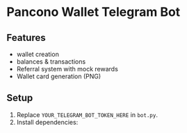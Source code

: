 # Pancono Wallet Telegram Bot

## Features
- wallet creation
- balances & transactions
- Referral system with mock rewards
- Wallet card generation (PNG)

## Setup
1. Replace `YOUR_TELEGRAM_BOT_TOKEN_HERE` in `bot.py`.
2. Install dependencies:

